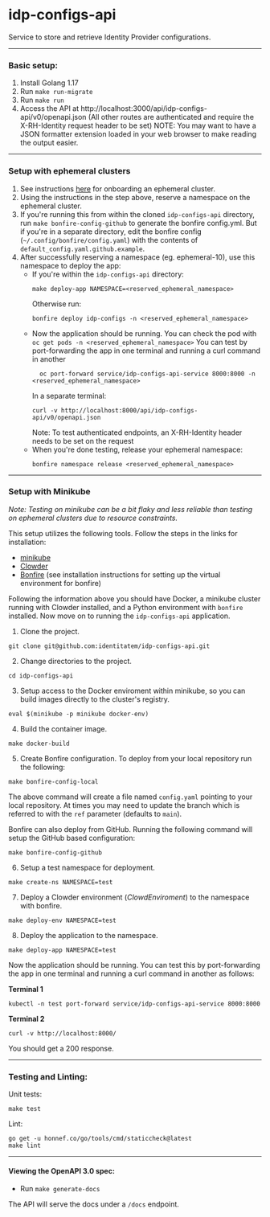 [comment]: # ( Copyright Red Hat )
# idp-configs-api

Service to store and retrieve Identity Provider configurations.

---
### Basic setup:

1. Install Golang 1.17
2. Run `make run-migrate`
3. Run `make run`
4. Access the API at http://localhost:3000/api/idp-configs-api/v0/openapi.json
   (All other routes are authenticated and require the X-RH-Identity request header to be set)
   NOTE: You may want to have a JSON formatter extension loaded in your web browser to make reading the output easier.

---
### Setup with ephemeral clusters
1. See instructions [here](https://clouddot.pages.redhat.com/docs/dev/getting-started/ephemeral/onboarding.html) for onboarding an ephemeral cluster.
2. Using the instructions in the step above, reserve a namespace on the ephemeral cluster.
3. If you're running this from within the cloned `idp-configs-api` directory, run `make bonfire-config-github` to generate the bonfire config.yml. But if you're in a separate directory, edit the bonfire config (`~/.config/bonfire/config.yaml`) with the contents of `default_config.yaml.github.example`.
4. After successfully reserving a namespace (eg. ephemeral-10), use this namespace to deploy the app:
    * If you're within the `idp-configs-api` directory:
      ```
      make deploy-app NAMESPACE=<reserved_ephemeral_namespace>
      ```
      Otherwise run:
      ```
      bonfire deploy idp-configs -n <reserved_ephemeral_namespace>
      ```
    * Now the application should be running. You can check the pod with `oc get pods -n <reserved_ephemeral_namespace>` You can test by port-forwarding the app in one terminal and running a curl command in another
      ```
        oc port-forward service/idp-configs-api-service 8000:8000 -n <reserved_ephemeral_namespace>
      ```
      In a separate terminal:
      ```
      curl -v http://localhost:8000/api/idp-configs-api/v0/openapi.json
      ```
      Note: To test authenticated endpoints, an X-RH-Identity header needs to be set on the request
    * When you're done testing, release your ephemeral namespace:
      ```
      bonfire namespace release <reserved_ephemeral_namespace>
      ```

---

### Setup with Minikube
*Note: Testing on minikube can be a bit flaky and less reliable than testing on ephemeral clusters due to resource constraints.*

This setup utilizes the following tools. Follow the steps in the links for installation:
- [minikube](https://minikube.sigs.k8s.io/docs/)
- [Clowder](https://github.com/RedHatInsights/clowder)
- [Bonfire](https://github.com/RedHatInsights/bonfire) (see installation instructions for setting up the virtual environment for bonfire)

Following the information above you should have Docker, a minikube cluster running with Clowder installed, and a Python environment with `bonfire` installed. Now move on to running the `idp-configs-api` application.

1. Clone the project.
```
git clone git@github.com:identitatem/idp-configs-api.git
```
2. Change directories to the project.
```
cd idp-configs-api
```
3. Setup access to the Docker enviroment within minikube, so you can build images directly to the cluster's registry.
```
eval $(minikube -p minikube docker-env)
```
4. Build the container image.
```
make docker-build
```
5. Create Bonfire configuration. To deploy from your local repository run the following:
```
make bonfire-config-local
```
The above command will create a file named `config.yaml` pointing to your local repository. At times you may need to update the branch which is referred to with the `ref` parameter (defaults to `main`).

Bonfire can also deploy from GitHub. Running the following command will setup the GitHub based configuration:
```
make bonfire-config-github
```
6. Setup a test namespace for deployment.
```
make create-ns NAMESPACE=test
```
7. Deploy a Clowder environment (*ClowdEnviroment*) to the namespace with bonfire.
```
make deploy-env NAMESPACE=test
```
8. Deploy the application to the namespace.
```
make deploy-app NAMESPACE=test
```

Now the application should be running. You can test this by port-forwarding the app in one terminal and running a curl command in another as follows:

**Terminal 1**
```
kubectl -n test port-forward service/idp-configs-api-service 8000:8000
```
**Terminal 2**
```
curl -v http://localhost:8000/
```

You should get a 200 response.

---
### Testing and Linting:

Unit tests:
```
make test
```
Lint:
```
go get -u honnef.co/go/tools/cmd/staticcheck@latest
make lint
```

---
#### Viewing the OpenAPI 3.0 spec:

* Run `make generate-docs`

The API will serve the docs under a `/docs` endpoint.
